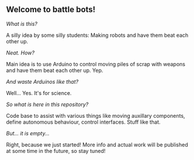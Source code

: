 ## Welcome to battle bots!

*What is this?*

A silly idea by some silly students: Making robots and have them beat each other up.

*Neat. How?*

Main idea is to use Arduino to control moving piles of scrap with weapons and have them beat each other up. Yep.

*And waste Arduinos like that?*

Well... Yes. It's for science.

*So what is here in this repository?*

Code base to assist with various things like moving auxillary components, define autonomous behaviour, control interfaces. Stuff like that.

*But... it is empty...*

Right, because we just started! More info and actual work will be published at some time in the future, so stay tuned!

